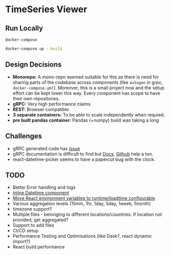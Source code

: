 # TimeSeries Viewer

## Run Locally

`docker-compose`

```bash
docker-compose up --build
```

## Design Decisions

- **Monorepo:** A mono-repo seemed suitable for this as there is need for sharing parts of the codebase across components (like `autogen` in grpc, `docker-compose.yml`). Moreover, this is a small project now and the setup effort can be kept lower this way. Every component has scope to have their own repositories.
- **gRPC:** Very high performance claims
- **REST:** Browser compatible
- **3 separate containers:** To be able to scale independently when requied.
- **pre built pandas container:** Pandas (+numpy) build was taking a long

## Challenges

- gRPC generated code has [issue](https://github.com/protocolbuffers/protobuf/issues/1491)
- gRPC documentation is difficult to find but [Docs](https://github.com/protocolbuffers/protobuf/tree/master/src/google/protobuf), [Github](https://googleapis.dev/python/protobuf/latest/) help a ton.
- react-datetime-picker seems to have a papercut bug with the clock.

## TODO

- Better Error handling and logs
- [Inline Datetime component](https://github.com/arqex/react-datetime/issues/753)
- [Move React environment variables to runtime/loadtime configurable](https://www.freecodecamp.org/news/how-to-implement-runtime-environment-variables-with-create-react-app-docker-and-nginx-7f9d42a91d70/)
- Various aggregation levels (15min, 1hr, 1day, 5day, 1week, 1month)
- timezone support?
- Multiple files - belonging to different locations/countries. If location not provided, get aggregated?
- Support to add files
- CI/CD setup
- Performance Testing and Optimisations (like Dask?, react dynamic import?)
- React build performance
